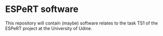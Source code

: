 # ESPeRT software

This repository will contain (maybe) software relates to the task TS1 of the ESPeRT project at the University of Udine.
         
